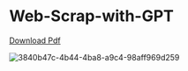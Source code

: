 # Web-Scrap-with-GPT

[Download Pdf](https://github.com/bilalnawaz072/Web-Scrap-with-GPT/files/10773472/Web.Scraping.with.BeautifulSoup.pdf)

![3840b47c-4b44-4ba8-a9c4-98aff969d259](https://user-images.githubusercontent.com/105145751/219844547-8153b9db-38ed-42a5-8e36-481b8d67796d.png)
